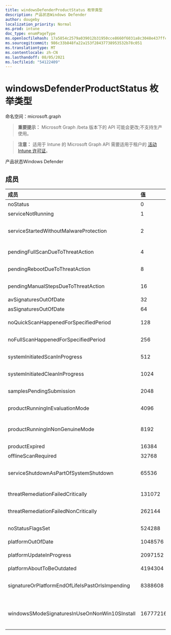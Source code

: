```yaml
---
title: windowsDefenderProductStatus 枚举类型
description: 产品状态Windows Defender
author: dougeby
localization_priority: Normal
ms.prod: intune
doc_type: enumPageType
ms.openlocfilehash: 17a5854c2579a039012b31950cce8660f6031a8c3048e437ffc52e94f6a18f23
ms.sourcegitcommit: 986c33b848fa22a153f28437738953532b78c051
ms.translationtype: MT
ms.contentlocale: zh-CN
ms.lasthandoff: 08/05/2021
ms.locfileid: "54122409"
---
```

# <a name="windowsdefenderproductstatus-enum-type"></a>windowsDefenderProductStatus 枚举类型

命名空间：microsoft.graph

> **重要提示：** Microsoft Graph /beta 版本下的 API 可能会更改;不支持生产使用。

> **注意：** 适用于 Intune 的 Microsoft Graph API 需要适用于租户的 [活动 Intune 许可证](https://go.microsoft.com/fwlink/?linkid=839381)。

产品状态Windows Defender

## <a name="members"></a>成员
|成员|值|说明|
|:---|:---|:---|
|noStatus|0|无状态|
|serviceNotRunning|1 |服务未运行|
|serviceStartedWithoutMalwareProtection|2 |无需任何恶意软件保护引擎即可启动服务|
|pendingFullScanDueToThreatAction|4 |由于威胁操作而挂起完全扫描|
|pendingRebootDueToThreatAction|8 |由于威胁操作而挂起重启|
|pendingManualStepsDueToThreatAction|16 |由于威胁操作而挂起的手动步骤 |
|avSignaturesOutOfDate|32|AV 签名过期|
|asSignaturesOutOfDate|64|AS 签名过期|
|noQuickScanHappenedForSpecifiedPeriod|128|指定时段内未发生快速扫描|
|noFullScanHappenedForSpecifiedPeriod|256|指定的时段内未发生完全扫描|
|systemInitiatedScanInProgress|512|正在进行系统启动的扫描|
|systemInitiatedCleanInProgress|1024|正在进行清理的系统启动|
|samplesPendingSubmission|2048|有一些等待提交的示例|
|productRunningInEvaluationMode|4096|在评估模式下运行的产品|
|productRunningInNonGenuineMode|8192|在非正版正版Windows运行的产品|
|productExpired|16384|产品已过期|
|offlineScanRequired|32768|需要外线扫描|
|serviceShutdownAsPartOfSystemShutdown|65536|服务正在关闭，作为系统关闭的一部分|
|threatRemediationFailedCritically|131072|威胁修正严重失败|
|threatRemediationFailedNonCritically|262144|威胁修正失败（非严重）|
|noStatusFlagsSet|524288|没有为初始化 (状态设置状态) |
|platformOutOfDate|1048576|平台已过期|
|platformUpdateInProgress|2097152|平台更新正在进行中|
|platformAboutToBeOutdated|4194304|平台即将过时|
|signatureOrPlatformEndOfLifeIsPastOrIsImpending|8388608|签名或平台生命周期已过去或即将结束|
|windowsSModeSignaturesInUseOnNonWin10SInstall|16777216|WindowsSMode 签名仍在非 Win10S 安装上使用|




